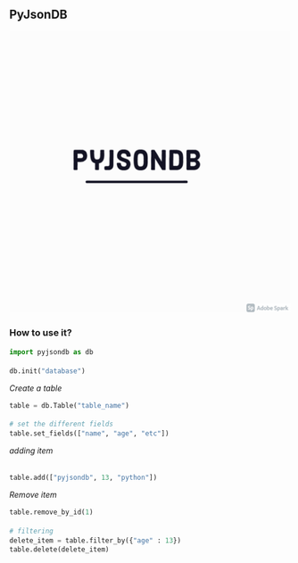 ## PyJsonDB

![img](https://github.com/pranavbaburaj/pyjsondb/blob/main/logo.png)

### **How to use it?**
```python
import pyjsondb as db

db.init("database")
```
*Create a table*

```python
table = db.Table("table_name")

# set the different fields
table.set_fields(["name", "age", "etc"])
```
*adding item*

```python

table.add(["pyjsondb", 13, "python"])
```

*Remove item*

```python
table.remove_by_id(1)

# filtering
delete_item = table.filter_by({"age" : 13})
table.delete(delete_item)
```
